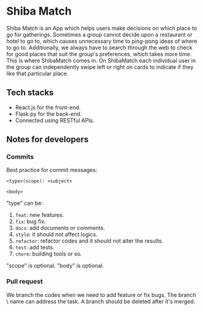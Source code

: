 # Shiba Match

Shiba Match is an App which helps users make decisions on which place to go for gatherings. Sometimes a group cannot decide upon a restaurant or hotel to go to, which causes unnecessary time to ping-pong ideas of where to go to. Additionally, we always have to search through the web to check for good places that suit the group's preferences, which takes more time. This is where ShibaMatch comes in. On ShibaMatch each individual user in the group can independently swipe left or right on cards to indicate if they like that particular place.

## Tech stacks

- React.js for the front-end.
- Flask.py for the back-end.
- Connected using RESTful APIs.

## Notes for developers

### Commits

Best practice for commit messages:

```text
<type>(scope): <subject>

<body>
```

"type" can be:

1. `feat`: new features.
2. `fix`: bug fix.
3. `docs`: add documents or comments.
4. `style`: it should not affect logics.
5. `refactor`: refactor codes and it should not alter the results.
6. `test`: add tests.
7. `chore`: building tools or so.

"scope" is optional. "body" is optional.

### Pull request

We branch the codes when we need to add feature or fix bugs. The branch \ 
name can address the task. A branch should be deleted after it's merged.
